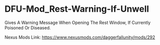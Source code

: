 # DFU-Mod_Rest-Warning-If-Unwell
 Gives A Warning Message When Opening The Rest Window, If Currently Poisoned Or Diseased.

Nexus Mods Link: https://www.nexusmods.com/daggerfallunity/mods/292
